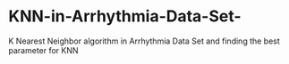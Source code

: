 # KNN-in-Arrhythmia-Data-Set-
 K Nearest Neighbor algorithm in Arrhythmia Data Set and finding the best parameter for  KNN
